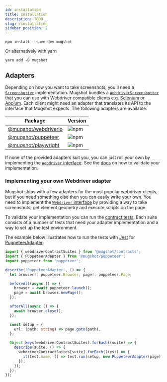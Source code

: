 ```yaml
---
id: installation
title: Installation
description: TODO
slug: /installation
sidebar_position: 2
---
```


```console
npm install --save-dev mugshot
```

Or alternatively with yarn

```console
yarn add -D mugshot
```

## Adapters

Depending on how you want to take screenshots, you'll need a [`Screenshotter`](api/interfaces/mugshot.Screenshotter.md) implementation. Mugshot bundles a [`WebdriverScreenshotter`](api/classes/mugshot.WebdriverScreenshotter.md) that you can use with Webdriver compatible clients e.g. [Selenium](https://selenium.dev/) or [Appium](http://appium.io/). Each client might need an adapter that translates its API to the interface that Mugshot expects. The following adapters are available:

| Package                                                    | Version                                                       |
|------------------------------------------------------------|---------------------------------------------------------------|
| [@mugshot/webdriverio](api/modules/mugshot_webdriverio.md) | ![npm](https://img.shields.io/npm/v/@mugshot/webdriverio.svg) |
| [@mugshot/puppeteer](api/modules/mugshot_puppeteer.md)     | ![npm](https://img.shields.io/npm/v/@mugshot/puppeteer.svg)   |
| [@mugshot/playwright](api/modules/mugshot_playwright.md)   | ![npm](https://img.shields.io/npm/v/@mugshot/playwright.svg)  |

If none of the provided adapters suit you, you can just roll your own by implementing the [`Webdriver` interface](api/interfaces/mugshot.Webdriver.md). See the [docs](api/modules/mugshot_contracts.md) on how to validate your implementation.


### Implementing your own Webdriver adapter

Mugshot ships with a few adapters for the most popular webdriver clients, but if you need something else then you can easily write your own. You need to implement the [`Webdriver` interface](api/interfaces/mugshot.Webdriver.md) by providing a way to take screenshots, get element geometry and execute scripts on the page.

To validate your implementation you can run the [contract tests](api/variables/mugshot_contracts.webdriverContractSuites.md). Each suite consists of a number of tests that need your adapter implementation and a way to set up the test environment.

The example below illustrates how to run the tests with [Jest](https://jestjs.io/) for [PuppeteerAdapter](api/classes/mugshot_puppeteer.PuppeteerAdapter.md):

```typescript
import { webdriverContractSuites } from '@mugshot/contracts';
import { PuppeteerAdapter } from '@mugshot/puppeteer';
import puppeteer from 'puppeteer';

describe('PuppeteerAdapter', () => {
  let browser!: puppeteer.Browser, page!: puppeteer.Page;

  beforeAll(async () => {
    browser = await puppeteer.launch();
    page = await browser.newPage();
  });

  afterAll(async () => {
    await browser.close();
  });

  const setup = {
    url: (path: string) => page.goto(path),
  };

  Object.keys(webdriverContractSuites).forEach((suite) => {
    describe(suite, () => {
      webdriverContractSuites[suite].forEach((test) => {
        it(test.name, () => test.run(setup, new PuppeteerAdapter(page)));
      });
    });
  });
});
```

